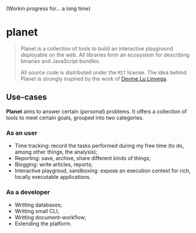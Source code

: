 (Workin progress for... a long time)

# planet

> Planet is a collection of tools to build an interactive playground 
> deployable on the web. All libraries form an ecosystem for describing 
> binaries and JavaScript bundles.
> 
> All source code is distributed under the `MIT` license.
> The idea behind Planet is strongly inspired by the work of 
> [Devine Lu Linvega](https://wiki.xxiivv.com/#home).


## Use-cases

**Planet** aims to answer certain (_personal_) problems.
It offers a collection of tools to meet certain goals, grouped 
into two categories.

### As an user 

- Time tracking: record the tasks performed during my free time 
  (to do, among other things, the analysis);
- Reporting: save, archive, share different kinds of things;
- Blogging: write articles, reports;
- Interactive playgroud, sandboxing: expose an execution context 
  for rich, locally executable applications.
  
### As a developer

- Writting databases;
- Writting small CLI; 
- Writting document-workflow;
- Extending the platform.

